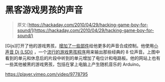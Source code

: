 # 黑客游戏男孩的声音

> 原文:[https://hackaday.com/2010/04/29/hacking-game-boy-for-sound/](https://hackaday.com/2010/04/29/hacking-game-boy-for-sound/)

[Gijs]打开了他的游戏男孩，[增加了一些部件](http://gieskes.nl/undefined/prepared-gameboy/?f=envelope)给他更多的声音合成控制。他使用[小声音 Dj (LSDj)](http://www.littlesounddj.com/lsd/) ，一个[流行的游戏男孩程序](http://hackaday.com/2008/08/18/blip-festival-reformat-the-planet/)用来输出那些经典的 8 位声音。上图中看到的单元和休息后的片段中听到的单元增加了电位计和电路板。他的网站上也有一些其他被黑的游戏男孩，包括在掌上电脑上产生随机音乐的 Arduino。

<https://player.vimeo.com/video/9778795>

</div> </body> </html>